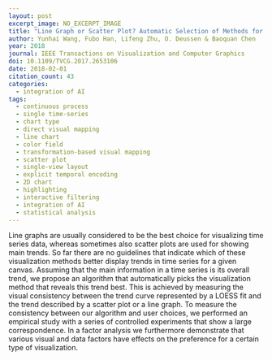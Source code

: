 ```yaml
---
layout: post
excerpt_image: NO_EXCERPT_IMAGE
title: "Line Graph or Scatter Plot? Automatic Selection of Methods for Visualizing Trends in Time Series"
author: Yunhai Wang, Fubo Han, Lifeng Zhu, O. Deussen & Baoquan Chen
year: 2018
journal: IEEE Transactions on Visualization and Computer Graphics
doi: 10.1109/TVCG.2017.2653106
date: 2018-02-01
citation_count: 43
categories:
  - integration of AI
tags:
  - continuous process
  - single time-series
  - chart type
  - direct visual mapping
  - line chart
  - color field
  - transformation-based visual mapping
  - scatter plot
  - single-view layout
  - explicit temporal encoding
  - 2D chart
  - highlighting
  - interactive filtering
  - integration of AI
  - statistical analysis
---
```

Line graphs are usually considered to be the best choice for visualizing time series data, whereas sometimes also scatter plots are used for showing main trends. So far there are no guidelines that indicate which of these visualization methods better display trends in time series for a given canvas. Assuming that the main information in a time series is its overall trend, we propose an algorithm that automatically picks the visualization method that reveals this trend best. This is achieved by measuring the visual consistency between the trend curve represented by a LOESS fit and the trend described by a scatter plot or a line graph. To measure the consistency between our algorithm and user choices, we performed an empirical study with a series of controlled experiments that show a large correspondence. In a factor analysis we furthermore demonstrate that various visual and data factors have effects on the preference for a certain type of visualization.
